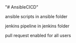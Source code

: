 "# AnsibleCICD" 

ansible scripts in ansible folder

jenkins pipeline in jenkins folder

pull request enabled for all users 